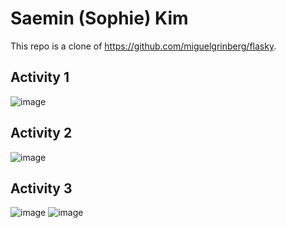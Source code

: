 # Saemin (Sophie) Kim
This repo is a clone of https://github.com/miguelgrinberg/flasky.

## Activity 1
![image](https://github.com/sop-kim/ECE444-F2023-Lab1/assets/77212828/ec8ed1ec-f395-41bb-a2bc-1fe86b1eadfe)

## Activity 2
![image](https://github.com/sop-kim/ECE444-F2023-Lab1/assets/77212828/2e6f3ab9-c762-4e4e-8adf-7fe9de3c12e5)

## Activity 3
![image](https://github.com/sop-kim/ECE444-F2023-Lab1/assets/77212828/18a68ca0-d22b-4933-a2a6-be949c082be1)
![image](https://github.com/sop-kim/ECE444-F2023-Lab1/assets/77212828/1133ad3d-164e-4d73-bf82-ebda5d227fe1)
